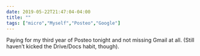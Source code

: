 ```yaml
---
date: 2019-05-22T21:47:04-04:00
title: ""
tags: ["micro","Myself","Posteo","Google"]
---
```

Paying for my third year of Posteo tonight and not missing Gmail at all. (Still haven’t kicked the Drive/Docs habit, though).
